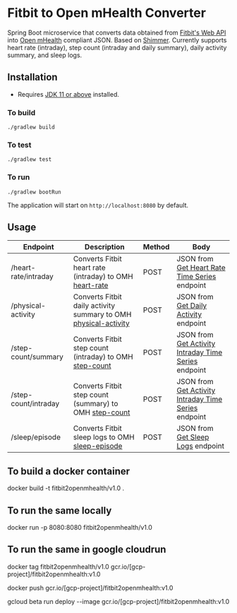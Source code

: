 # Fitbit to Open mHealth Converter
Spring Boot microservice that converts data obtained from [Fitbit's Web API](https://dev.fitbit.com/build/reference/web-api/) into [Open mHealth](https://openmhealth.org) compliant JSON. Based on [Shimmer](https://github.com/openmhealth/shimmer).
Currently supports heart rate (intraday), step count (intraday and daily summary), daily activity summary, and sleep logs.

## Installation
- Requires [JDK 11 or above](https://jdk.java.net/16/) installed.

### To build
```
./gradlew build
```

### To test
```
./gradlew test
```

### To run
```
./gradlew bootRun
```

The application will start on `http://localhost:8080` by default.

## Usage

| Endpoint  | Description  | Method  |  Body   |
|---|---|---|---|
| /heart-rate/intraday  | Converts Fitbit heart rate (intraday) to OMH [heart-rate](https://www.openmhealth.org/schemas/omh_heart-rate/)   | POST | JSON from [Get Heart Rate Time Series](https://dev.fitbit.com/build/reference/web-api/heart-rate/) endpoint   | 
| /physical-activity  | Converts Fitbit daily activity summary to OMH [physical-activity](https://www.openmhealth.org/documentation/#/schema-docs/schema-library/schemas/omh_physical-activity)  | POST | JSON from [Get Daily Activity](https://dev.fitbit.com/build/reference/web-api/activity/) endpoint   |  
| /step-count/summary  | Converts Fitbit step count (intraday) to OMH [step-count](https://www.openmhealth.org/documentation/#/schema-docs/schema-library/schemas/omh_step-count)   | POST | JSON from [Get Activity Intraday Time Series](https://dev.fitbit.com/build/reference/web-api/activity/#activity-time-series) endpoint  | 
| /step-count/intraday | Converts Fitbit step count (summary) to OMH [step-count](https://www.openmhealth.org/documentation/#/schema-docs/schema-library/schemas/omh_step-count) | POST | JSON from [Get Activity Intraday Time Series](https://dev.fitbit.com/build/reference/web-api/activity/#activity-time-series) endpoint |
| /sleep/episode | Converts Fitbit sleep logs to OMH [sleep-episode](https://www.openmhealth.org/documentation/#/schema-docs/schema-library/schemas/omh_sleep-episode) | POST | JSON from [Get Sleep Logs](https://dev.fitbit.com/build/reference/web-api/sleep/#get-sleep-logs) endpoint |

## To build a docker container
docker build -t fitbit2openmhealth/v1.0 .

## To run the same locally 
docker run -p 8080:8080 fitbit2openmhealth/v1.0

## To run the same in google cloudrun
docker tag fitbit2openmhealth/v1.0 gcr.io/\[gcp-project\]/fitbit2openmhealth:v1.0

docker push gcr.io/\[gcp-project\]/fitbit2openmhealth:v1.0

gcloud beta run deploy --image gcr.io/\[gcp-project\]/fitbit2openmhealth:v1.0 

